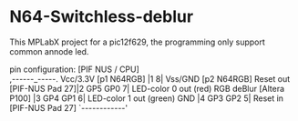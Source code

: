 # N64-Switchless-deblur

This MPLabX project for a pic12f629, the programming only support common annode led.

pin configuration: [PIF NUS / CPU]<br>
                              ,------_-----.
    Vcc/3.3V [p1 N64RGB]      |1          8| Vss/GND [p2 N64RGB] 
    Reset out [PIF-NUS Pad 27]|2  GP5 GP0 7| LED-color 0 out (red)
    RGB deBlur [Altera P100]  |3  GP4 GP1 6| LED-color 1 out (green) 
    GND                       |4  GP3 GP2 5| Reset in [PIF-NUS Pad 27]
                              `------------'
